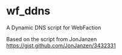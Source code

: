 wf_ddns
=======

A Dynamic DNS script for WebFaction

Based on the script from JonJanzen
https://gist.github.com/JonJanzen/3432331